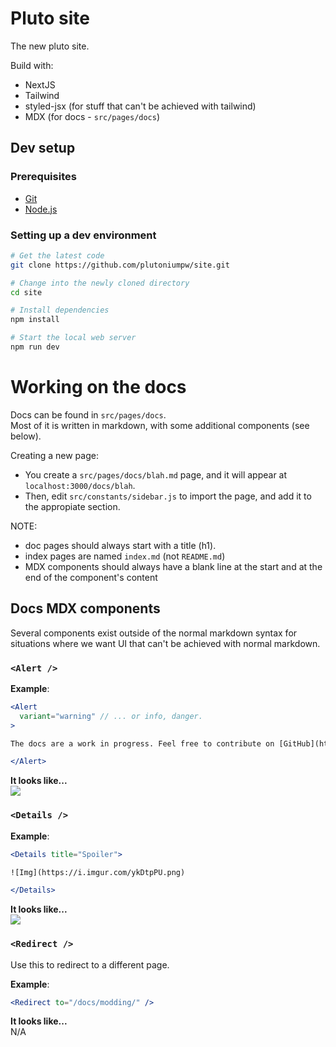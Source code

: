 # Pluto site

The new pluto site.

Build with:

- NextJS
- Tailwind
- styled-jsx (for stuff that can't be achieved with tailwind)
- MDX (for docs - `src/pages/docs`)

## Dev setup

### Prerequisites

- [Git](https://git-scm.com/)
- [Node.js](https://nodejs.org/)

### Setting up a dev environment

```bash
# Get the latest code
git clone https://github.com/plutoniumpw/site.git

# Change into the newly cloned directory
cd site

# Install dependencies
npm install

# Start the local web server
npm run dev
```

# Working on the docs

Docs can be found in `src/pages/docs`.  
Most of it is written in markdown, with some additional components (see below).

Creating a new page:

- You create a `src/pages/docs/blah.md` page, and it will appear at `localhost:3000/docs/blah`.  
- Then, edit `src/constants/sidebar.js` to import the page, and add it to the appropiate section.  

NOTE: 

- doc pages should always start with a title (h1).  
- index pages are named `index.md` (not `README.md`)   
- MDX components should always have a blank line at the start and at the end of the component's content  

## Docs MDX components

Several components exist outside of the normal markdown syntax for situations where we want UI that can't be achieved with normal markdown.

### `<Alert />`

**Example**:

```jsx
<Alert 
  variant="warning" // ... or info, danger.
>

The docs are a work in progress. Feel free to contribute on [GitHub](https://github.com/plutoniumpw/site/).

</Alert>
```

**It looks like...**  
![](https://jari.lol/G5F25VqtTq.png)


### `<Details />`

**Example**:

```jsx
<Details title="Spoiler"> 

![Img](https://i.imgur.com/ykDtpPU.png)

</Details>
```

**It looks like...**  
![](https://jari.lol/e7ink1vhIH.png)


### `<Redirect />`  
Use this to redirect to a different page.

**Example**:

```jsx
<Redirect to="/docs/modding/" />
```

**It looks like...**  
N/A
